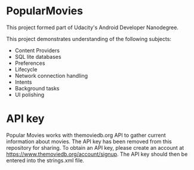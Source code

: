 # PopularMovies
This project formed part of Udacity's Android Developer Nanodegree.

This project demonstrates understanding of the following subjects:
- Content Providers
- SQL lite databases
- Preferences
- Lifecycle
- Network connection handling
- Intents
- Background tasks
- UI polishing

# API key

Popular Movies works with themoviedb.org API to gather current information about movies. The API key has been removed from this repository for sharing. To obtain an API key, please create an account at https://www.themoviedb.org/account/signup. The API key should then be entered into the strings.xml file.



